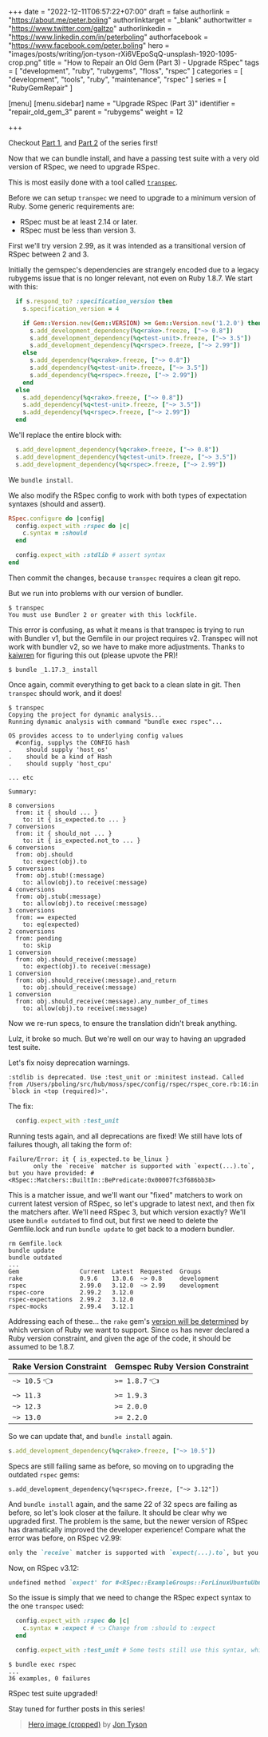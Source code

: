 +++
date = "2022-12-11T06:57:22+07:00"
draft = false
authorlink = "https://about.me/peter.boling"
authorlinktarget = "_blank"
authortwitter = "https://www.twitter.com/galtzo"
authorlinkedin = "https://www.linkedin.com/in/peterboling"
authorfacebook = "https://www.facebook.com/peter.boling"
hero = "images/posts/writing/jon-tyson-rXi6VEpoSqQ-unsplash-1920-1095-crop.png"
title = "How to Repair an Old Gem (Part 3) - Upgrade RSpec"
tags = [ "development", "ruby", "rubygems", "floss", "rspec" ]
categories = [ "development", "tools", "ruby", "maintenance", "rspec" ]
series = [ "RubyGemRepair" ]

[menu]
[menu.sidebar]
name = "Upgrade RSpec (Part 3)"
identifier = "repair_old_gem_3"
parent = "rubygems"
weight = 12

+++

Checkout [Part 1](/posts/rubygems/repair_old_gem_1), and [Part 2](/posts/rubygems/repair_old_gem_2) of the series first!

Now that we can bundle install, and have a passing test suite with a very old version of RSpec, we need to upgrade RSpec.

This is most easily done with a tool called [`transpec`](https://github.com/yujinakayama/transpec).

Before we can setup `transpec` we need to upgrade to a minimum version of Ruby.  Some generic requirements are:
- RSpec must be at least 2.14 or later.
- RSpec must be less than version 3.

First we'll try version 2.99, as it was intended as a transitional version of RSpec between 2 and 3.

Initially the gemspec's dependencies are strangely encoded due to a legacy rubygems issue that is no longer relevant,
not even on Ruby 1.8.7.  We start with this:
```ruby
  if s.respond_to? :specification_version then
    s.specification_version = 4

    if Gem::Version.new(Gem::VERSION) >= Gem::Version.new('1.2.0') then
      s.add_development_dependency(%q<rake>.freeze, ["~> 0.8"])
      s.add_development_dependency(%q<test-unit>.freeze, ["~> 3.5"])
      s.add_development_dependency(%q<rspec>.freeze, ["~> 2.99"])
    else
      s.add_dependency(%q<rake>.freeze, ["~> 0.8"])
      s.add_dependency(%q<test-unit>.freeze, ["~> 3.5"])
      s.add_dependency(%q<rspec>.freeze, ["~> 2.99"])
    end
  else
    s.add_dependency(%q<rake>.freeze, ["~> 0.8"])
    s.add_dependency(%q<test-unit>.freeze, ["~> 3.5"])
    s.add_dependency(%q<rspec>.freeze, ["~> 2.99"])
  end
```
We'll replace the entire block with:
```ruby
  s.add_development_dependency(%q<rake>.freeze, ["~> 0.8"])
  s.add_development_dependency(%q<test-unit>.freeze, ["~> 3.5"])
  s.add_development_dependency(%q<rspec>.freeze, ["~> 2.99"])
```

We `bundle install`.

We also modify the RSpec config to work with both types of expectation syntaxes (should and assert).
```ruby
RSpec.configure do |config|
  config.expect_with :rspec do |c|
    c.syntax = :should
  end

  config.expect_with :stdlib # assert syntax
end
```

Then commit the changes, because `transpec` requires a clean git repo.

But we run into problems with our version of bundler.
```shell
$ transpec                              
You must use Bundler 2 or greater with this lockfile.
```
This error is confusing, as what it means is that transpec is trying to run with Bundler v1,
but the Gemfile in our project requires v2. Transpec will not work with bundler v2, so we have to make more adjustments.
Thanks to [kaiwren](https://github.com/yujinakayama/transpec/pull/138) for figuring this out (please upvote the PR)!
```shell
$ bundle _1.17.3_ install
```
Once again, commit everything to get back to a clean slate in git.
Then `transpec` should work, and it does!
```
$ transpec               
Copying the project for dynamic analysis...
Running dynamic analysis with command "bundle exec rspec"...

OS provides access to to underlying config values
  #config, supplys the CONFIG hash
.    should supply 'host_os'
.    should be a kind of Hash
.    should supply 'host_cpu'

... etc

Summary:

8 conversions
  from: it { should ... }
    to: it { is_expected.to ... }
7 conversions
  from: it { should_not ... }
    to: it { is_expected.not_to ... }
6 conversions
  from: obj.should
    to: expect(obj).to
5 conversions
  from: obj.stub!(:message)
    to: allow(obj).to receive(:message)
4 conversions
  from: obj.stub(:message)
    to: allow(obj).to receive(:message)
3 conversions
  from: == expected
    to: eq(expected)
2 conversions
  from: pending
    to: skip
1 conversion
  from: obj.should_receive(:message)
    to: expect(obj).to receive(:message)
1 conversion
  from: obj.should_receive(:message).and_return
    to: obj.should_receive(:message)
1 conversion
  from: obj.should_receive(:message).any_number_of_times
    to: allow(obj).to receive(:message)
```
Now we re-run specs, to ensure the translation didn't break anything.

Lulz, it broke so much.  But we're well on our way to having an upgraded test suite.

Let's fix noisy deprecation warnings.
```
:stdlib is deprecated. Use :test_unit or :minitest instead. Called from /Users/pboling/src/hub/moss/spec/config/rspec/rspec_core.rb:16:in `block in <top (required)>'.
```
The fix:
```ruby
  config.expect_with :test_unit
```
Running tests again, and all deprecations are fixed!  We still have lots of failures though, all taking the form of:
```
Failure/Error: it { is_expected.to be_linux }
       only the `receive` matcher is supported with `expect(...).to`, but you have provided: #<RSpec::Matchers::BuiltIn::BePredicate:0x00007fc3f686bb38>
```
This is a matcher issue, and we'll want our "fixed" matchers to work on current latest version of RSpec,
so let's upgrade to latest next, and then fix the matchers after.
We'll need RSpec 3, but which version exactly? We'll usee `bundle outdated` to find out,
but first we need to delete the Gemfile.lock and run `bundle update` to get back to a modern bundler.
```
rm Gemfile.lock
bundle update
bundle outdated
...
Gem                 Current  Latest  Requested  Groups
rake                0.9.6    13.0.6  ~> 0.8     development
rspec               2.99.0   3.12.0  ~> 2.99    development
rspec-core          2.99.2   3.12.0
rspec-expectations  2.99.2   3.12.0
rspec-mocks         2.99.4   3.12.1
```

Addressing each of these... the `rake` gem's [version will be determined](https://rubygems.org/gems/rake/versions) by which version of Ruby we want to support.
Since `os` has never declared a Ruby version constraint, and given the age of the code, it should be assumed to be 1.8.7.

| Rake Version Constraint | Gemspec Ruby Version Constraint |
|-------------------------|---------------------------------|
| `~> 10.5` 👈            | `>= 1.8.7` 👈                   |
| `~> 11.3`               | `>= 1.9.3`                      |
| `~> 12.3`               | `>= 2.0.0`                      |
| `~> 13.0`               | `>= 2.2.0`                      |

So we can update that, and `bundle install` again.
```ruby
s.add_development_dependency(%q<rake>.freeze, ["~> 10.5"])
```

Specs are still failing same as before, so moving on to upgrading the outdated `rspec` gems:
```rspec
s.add_development_dependency(%q<rspec>.freeze, ["~> 3.12"])
```
And `bundle install` again, and the same 22 of 32 specs are failing as before, so let's look closer at the failure.
It should be clear why we upgraded first.  The problem is the same,
but the newer version of RSpec has dramatically improved the developer experience!
Compare what the error was before, on RSpec v2.99:
```ruby
only the `receive` matcher is supported with `expect(...).to`, but you have provided: #<RSpec::Matchers::BuiltIn::BePredicate:0x00007fc3f686bb38>
```
Now, on RSpec v3.12:
```ruby
undefined method `expect' for #<RSpec::ExampleGroups::ForLinuxUbuntuUbuntu1004LTS::OS:0x00007fceb084c570>
```
So the issue is simply that we need to change the RSpec expect syntax to the one `transpec` used:
```ruby
  config.expect_with :rspec do |c|
    c.syntax = :expect # 👈 Change from :should to :expect
  end

  config.expect_with :test_unit # Some tests still use this syntax, which is fine.
```
```
$ bundle exec rspec
...
36 examples, 0 failures
```
RSpec test suite upgraded!

Stay tuned for further posts in this series!

> [Hero image (cropped)](https://unsplash.com/photos/rXi6VEpoSqQ) by [Jon Tyson](https://unsplash.com/@jontyson)
